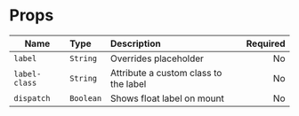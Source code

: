 # Props

| Name | Type | Description | Required
| ----------------- | :--- | :--- | ---: |
| `label` | `String` | Overrides placeholder | No
| `label-class` | `String` | Attribute a custom class to the label | No
| `dispatch` | `Boolean` | Shows float label on mount | No
